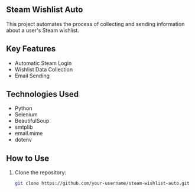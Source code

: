 ## Steam Wishlist Auto

This project automates the process of collecting and sending information about a user's Steam wishlist.

## Key Features

- Automatic Steam Login
- Wishlist Data Collection
- Email Sending

## Technologies Used

- Python
- Selenium
- BeautifulSoup
- smtplib
- email.mime
- dotenv

## How to Use

1. Clone the repository:
   ```bash
   git clone https://github.com/your-username/steam-wishlist-auto.git
